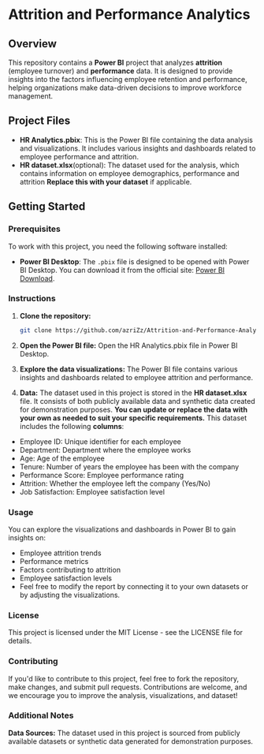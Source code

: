 # Attrition and Performance Analytics

## Overview

This repository contains a **Power BI** project that analyzes **attrition** (employee turnover) and **performance** data. It is designed to provide insights into the factors influencing employee retention and performance, helping organizations make data-driven decisions to improve workforce management.

## Project Files

- **HR Analytics.pbix**: This is the Power BI file containing the data analysis and visualizations. It includes various insights and dashboards related to employee performance and attrition.
- **HR dataset.xlsx**(optional): The dataset used for the analysis, which contains information on employee demographics, performance and attrition **Replace this with your dataset** if applicable.

## Getting Started

### Prerequisites

To work with this project, you need the following software installed:

- **Power BI Desktop**: The `.pbix` file is designed to be opened with Power BI Desktop. You can download it from the official site: [Power BI Download](https://powerbi.microsoft.com/desktop/).
  
### Instructions

1. **Clone the repository:**
   ```bash
   git clone https://github.com/azriZz/Attrition-and-Performance-Analytics.git
2. **Open the Power BI file:** Open the HR Analytics.pbix file in Power BI Desktop.

3. **Explore the data visualizations:** The Power BI file contains various insights and dashboards related to employee attrition and performance.
4. **Data:** The dataset used in this project is stored in the **HR dataset.xlsx** file. It consists of both publicly available data and synthetic data created for demonstration purposes.
**You can update or replace the data with your own as needed to suit your specific requirements.**
This dataset includes the following **columns**:
- Employee ID: Unique identifier for each employee
- Department: Department where the employee works
- Age: Age of the employee
- Tenure: Number of years the employee has been with the company
- Performance Score: Employee performance rating
- Attrition: Whether the employee left the company (Yes/No)
- Job Satisfaction: Employee satisfaction level

### Usage
You can explore the visualizations and dashboards in Power BI to gain insights on:

 - Employee attrition trends
 - Performance metrics
 - Factors contributing to attrition
 - Employee satisfaction levels
 - Feel free to modify the report by connecting it to your own datasets or by adjusting the visualizations.

### License
This project is licensed under the MIT License - see the LICENSE file for details.

### Contributing
If you'd like to contribute to this project, feel free to fork the repository, make changes, and submit pull requests. Contributions are welcome, and we encourage you to improve the analysis, visualizations, and dataset!

### Additional Notes
**Data Sources:** The dataset used in this project is sourced from publicly available datasets or synthetic data generated for demonstration purposes.

